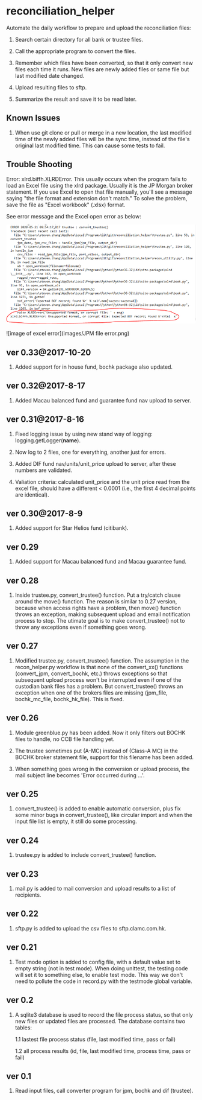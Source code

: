 # reconciliation_helper

Automate the daily workflow to prepare and upload the reconciliation files:

1. Search certain directory for all bank or trustee files.

2. Call the appropriate program to convert the files.

3. Remember which files have been converted, so that it only convert new files each time it runs. New files are newly added files or same file but last modified date changed.

4. Upload resulting files to sftp.

5. Summarize the result and save it to be read later.



## Known Issues

1. When use git clone or pull or merge in a new location, the last modified time of the newly added files will be the sync time, instead of the file's original last modified time. This can cause some tests to fail.



## Trouble Shooting

Error: xlrd.biffh.XLRDError. This usually occurs when the program fails to load an Excel file using the xlrd package. Usually it is the JP Morgan broker statement. If you use Excel to open that file manually, you'll see a message saying "the file format and extension don't match." To solve the problem, save the file as "Excel workbook" (.xlsx) format. 

See error message and the Excel open error as below:

![image of program error](images/readfile_error.png)

![image of excel error](images/JPM file error.png)



## ver 0.33@2017-10-20

1. Added support for in house fund, bochk package also updated.



## ver 0.32@2017-8-17

1. Added Macau balanced fund and guarantee fund nav upload to server.




## ver 0.31@2017-8-16

1. Fixed logging issue by using new stand way of logging: logging.getLogger(__name__).

2. Now log to 2 files, one for everything, another just for errors.

3. Added DIF fund nav/units/unit_price upload to server, after these numbers are validated.

4. Valiation criteria: calculated unit_price and the unit price read from the excel file, should have a different < 0.0001 (i.e., the first 4 decimal points are identical).




## ver 0.30@2017-8-9

1. Added support for Star Helios fund (citibank).




## ver 0.29

1. Added support for Macau balanced fund and Macau guarantee fund.




## ver 0.28

1. Inside trustee.py, convert_trustee() function. Put a try/catch clause around the move() function. The reason is similar to 0.27 version, because when access rights have a problem, then move() function throws an exception, making subsequent upload and email notification process to stop. The utimate goal is to make convert_trustee() not to throw any exceptions even if something goes wrong.



## ver 0.27

1. Modified trustee.py, convert_trustee() function. The assumption in the recon_helper.py workflow is that none of the convert_xx() functions (convert_jpm, convert_bochk, etc.) throws exceptions so that subsequent upload process won't be interrupted even if one of the custodian bank files has a problem. But convert_trustee() throws an exception when one of the brokers files are missing (jpm_file, bochk_mc_file, bochk_hk_file). This is fixed.




## ver 0.26

1. Module greenblue.py has been added. Now it only filters out BOCHK files to handle, no CCB file handling yet.

2. The trustee sometimes put (A-MC) instead of (Class-A MC) in the BOCHK broker statement file, support for this filename has been added.

3. When something goes wrong in the conversion or upload process, the mail subject line becomes 'Error occurred during ...'.




## ver 0.25
1. convert_trustee() is added to enable automatic conversion, plus fix some minor bugs in convert_trustee(), like circular import and when the input file list is empty, it still do some processing.




## ver 0.24
1. trustee.py is added to include convert_trustee() function. 



## ver 0.23
1. mail.py is added to mail conversion and upload results to a list of recipients.



## ver 0.22
1. sftp.py is added to upload the csv files to sftp.clamc.com.hk.



## ver 0.21

1. Test mode option is added to config file, with a default value set to empty string (not in test mode). When doing unittest, the testing code will set it to something else, to enable test mode. This way we don't need to pollute the code in record.py with the testmode global variable.




## ver 0.2
1. A sqlite3 database is used to record the file process status, so that only new files or updated files are processed. The database contains two tables:
	
	1.1 lastest file process status (file, last modified time, pass or fail)

	1.2 all process results (id, file, last modified time, process time, pass or fail)




## ver 0.1

1. Read input files, call converter program for jpm, bochk and dif (trustee).



